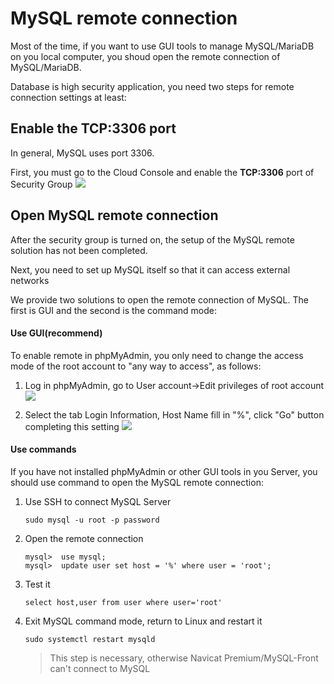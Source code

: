 # MySQL remote connection

Most of the time, if you want to use GUI tools to manage MySQL/MariaDB on you local computer, you shoud open the remote connection of MySQL/MariaDB. 

Database is high security application, you need two steps for remote connection settings at least:

## Enable the TCP:3306 port

In general, MySQL uses port 3306.

First, you must go to the Cloud Console and enable the **TCP:3306** port of Security Group
![](http://libs.websoft9.com/Websoft9/DocsPicture/zh/mysql/mysql3306-websoft9.png)


## Open MySQL remote connection

After the security group is turned on, the setup of the MySQL remote solution has not been completed.

Next, you need to set up MySQL itself so that it can access external networks

We provide two solutions to open the remote connection of MySQL. The first is GUI and the second is the command mode:

#### Use GUI(recommend)

To enable remote in phpMyAdmin, you only need to change the access mode of the root account to "any way to access", as follows:

1. Log in phpMyAdmin, go to User account->Edit privileges of root account
   ![](http://libs.websoft9.com/Websoft9/DocsPicture/en/phpmyadmin/phpmyadmin-modifypw001-websoft9.png)

2. Select the tab Login Information, Host Name fill in "%", click "Go" button completing this setting
   ![](http://libs.websoft9.com/Websoft9/DocsPicture/en/phpmyadmin/phpmyadmin-modifypw002-websoft9.png)

#### Use commands

If you have not installed phpMyAdmin or other GUI tools in you Server, you should use command to open the MySQL remote connection:

1. Use SSH to connect MySQL Server
   ```
   sudo mysql -u root -p password
   ```
 
2. Open the remote connection
   ```
   mysql>  use mysql;
   mysql>  update user set host = '%' where user = 'root';
   ```

3. Test it
   ```
   select host,user from user where user='root'
   ```
4. Exit MySQL command mode, return to Linux and restart it
   ```
   sudo systemctl restart mysqld
   ```
   > This step is necessary, otherwise Navicat Premium/MySQL-Front can't connect to MySQL
